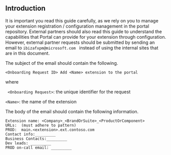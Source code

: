 <a name="portalfxExtensionsConfiguration-intro.md"></a>
<!-- link to this document is [portalfx-extensions-configuration-intro.md]()
-->

## Introduction 

It is important you read this guide carefully, as we rely on you to manage your extension registration / configuration management in the portal repository. External partners should also read this guide to understand the capabilities that Portal can provide for your extension through configuration. However, external partner requests should be submitted by sending an email to ```ibizafxpm@microsoft.com ``` instead of using the internal sites that are in this document. 

The subject of the email should contain the following.

``` <Onboarding Request ID> Add <Name> extension to the portal  ```

where 

``` <Onboarding Request>```: the unique identifier for the request

``` <Name> ```: the name of the extension

 The body of the email should contain the following information.

```
Extension name: <Company>_<BrandOrSuite>_<ProductOrComponent>  
URLs:  (must adhere to pattern)
PROD:  main.<extension>.ext.contoso.com
Contact info:_________
Business Contacts:_________
Dev leads: _________
PROD on-call email: _________
```